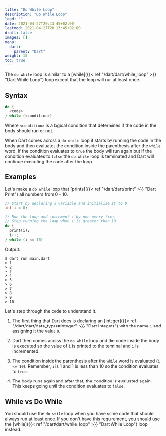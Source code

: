 ```yaml
---
title: "Do While Loop"
description: "Do While Loop"
lead: ""
date: 2021-04-27T20:13:45+02:00
lastmod: 2021-04-27T20:13:45+02:00
draft: false
images: []
menu: 
  dart:
    parent: "Dart"
weight: 15
toc: true
---
```


The `do while` loop is similar to a [while]({{< ref "/dart/dart/while_loop" >}} "Dart While Loop") loop except that the loop will run at least once.

## Syntax

```dart
do {
  <code>
} while (<condition>)
```

Where `<condition>` is a logical condition that determines if the code in the body should run or not.

When Dart comes across a `do while` loop it starts by running the code in the body and then evaluates the condition inside the parenthesis after the `while` word. If the condition evaluates to `true` the body will run again but if the condition evaluates to `false` the `do while` loop is terminated and Dart will continue executing the code after the loop.

## Examples

Let's make a `do while` loop that [prints]({{< ref "/dart/dart/print" >}} "Dart Print") all numbers from 0 - 10.

```dart
// Start by declaring a variable and initialize it to 0.
int i = 0;

// Run the loop and increment i by one every time.
// Stop running the loop when i is greater than 10.
do {
  print(i);
  i++;
} while (i <= 10)
```

Output: 

```
$ dart run main.dart
> 1
> 2
> 3
> 4
> 5
> 6
> 7
> 8
> 9
> 10
```

Let's step through the code to understand it.

1. The first thing that Dart does is declaring an [integer]({{< ref "/dart/dart/data_types#integer" >}} "Dart Integers") with the name `i` and assigning it the value `0`.

2. Dart then comes across the `do while` loop and the code inside the body is executed so the value of `i` is printed to the terminal and `i` is incremented.

3. The condition inside the parenthesis after the `while` word is evaluated (`i <= 10`). Remember, `i` is 1 and 1 is less than 10 so the condition evaluates to `true`.

4. The body runs again and after that, the condition is evaluated again. This keeps going until the condition evaluates to `false`.

## While vs Do While

You should use the `do while` loop when you have some code that should always run at least once. If you don't have this requirement, you should use the [while]({{< ref "/dart/dart/while_loop" >}} "Dart While Loop") loop instead.
